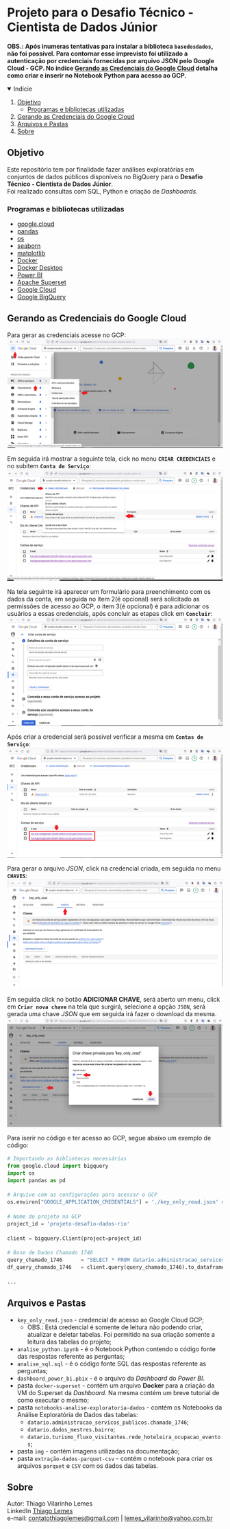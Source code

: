 # Projeto para o Desafio Técnico - Cientista de Dados Júnior

<b>OBS.: Após inumeras tentativas para instalar a biblioteca `basedosdados`, não foi possível. 
Para contornar esse imprevisto foi utilizado a autenticação por credenciais fornecidas por arquivo JSON pelo Google Cloud - GCP. No indíce <a href="#gerando-as-credenciais-do-google-cloud">Gerando as Credenciais do Google Cloud</a> detalha como criar e inserir no Notebook Python para acesso ao GCP.</b>

<!-- TABLE OF CONTENTS -->
<details open="open">
  <summary>Indície</summary>
  <ol>
    <li>
      <a href="#objetivo">Objetivo</a>
      <ul>
        <li><a href="#programas-e-bibliotecas-utilizadas">Programas e bibliotecas utilizadas</a></li>
      </ul>
    </li>
    <li>
      <a href="#gerando-as-credenciais-do-google-cloud">Gerando as Credenciais do Google Cloud</a>
    </li>
    <li>
      <a href="#arquivos-e-pastas">Arquivos e Pastas</a>
    </li>
    <li>
      <a href="#sobre">Sobre</a>
    </li>
  </ol>
</details>

<!-- objetivo -->
## Objetivo

<p>Este repositório tem por finalidade fazer análises exploratórias em conjuntos de dados públicos disponíveis no BigQuery para o <b>Desafio Técnico - Cientista de Dados Júnior</b>.</br>
Foi realizado consultas com SQL, Python e criação de <i>Dashboards</i>.

<!-- programas-e-bibliotecas -->
### Programas e bibliotecas utilizadas

  * [google.cloud](https://cloud.google.com/python/docs/reference?hl=pt-br)
  * [pandas](https://pandas.pydata.org/)
  * [os](https://www.w3schools.com/python/module_os.asp)
  * [seaborn](https://seaborn.pydata.org/)
  * [matplotlib](https://matplotlib.org/)
  * [Docker](https://www.docker.com/)
  * [Docker Desktop](https://www.docker.com/products/docker-desktop/)
  * [Power BI](https://powerbi.microsoft.com/pt-br/landing/free-account/?ef_id=_k_CjwKCAiAlcyuBhBnEiwAOGZ2S-k76RCXAYzzEqjiEgV_YZV48Jq3MUpNIPobr1GC5PSdxyCXfY4LBRoC1DgQAvD_BwE_k_&OCID=AIDcmmk4cy2ahx_SEM__k_CjwKCAiAlcyuBhBnEiwAOGZ2S-k76RCXAYzzEqjiEgV_YZV48Jq3MUpNIPobr1GC5PSdxyCXfY4LBRoC1DgQAvD_BwE_k_&gad_source=1&gclid=CjwKCAiAlcyuBhBnEiwAOGZ2S-k76RCXAYzzEqjiEgV_YZV48Jq3MUpNIPobr1GC5PSdxyCXfY4LBRoC1DgQAvD_BwE)
  * [Apache Superset](https://superset.apache.org/)
  * [Google Cloud](https://cloud.google.com)
  * [Google BigQuery](https://cloud.google.com/bigquery/)
  
  <!-- Para gerar as credenciais de acesso no GCP -->
## Gerando as Credenciais do Google Cloud

Para gerar as credenciais acesse no GCP:
<img src="./img/key_json_01.png">

Em seguida irá mostrar a seguinte tela, cick no menu <b>`CRIAR CREDENCIAIS`</b> e no subitem <b>`Conta de Serviço`</b>:
<img src="./img/key_json_03.png">

Na tela seguinte irá aparecer um formulário para preenchimento com os dados da conta, em seguida no item 2(é opcional) será solicitado as permissões de acesso ao GCP, o item 3(é opcional) é para adicionar os usuários a essas credenciais, após concluir as etapas click em <b>`Concluir`</b>:
<img src="./img/key_json_04.png">

Após criar a credencial será possível verificar a mesma em <b>`Contas de Serviço`</b>:
<img src="./img/key_json_05.png">

Para gerar o arquivo <i>JSON</i>, click na credencial criada, em seguida no menu <b>`CHAVES`</b>:
<img src="./img/key_json_06.png">

Em seguida click no botão <b>ADICIONAR CHAVE</b>, será aberto um menu, click em <b>`Criar nova chave`</b> na tela que surgirá, selecione a opção `JSON`, será  gerada uma chave <i>JSON</i> que em seguida irá fazer o download da mesma. 
<img src="./img/key_json_07.png">

Para iserir no código e ter acesso ao GCP, segue abaixo um exemplo de código:

```python
# Importando as bibliotecas necessárias
from google.cloud import bigquery
import os
import pandas as pd

# Arquivo com as configurações para acessar o GCP
os.environ["GOOGLE_APPLICATION_CREDENTIALS"] = './key_only_read.json' # key_only_read.json é a credencial gerada pelo GCP que está localizada na raiz do projeto

# Nome do projeto no GCP
project_id = 'projeto-desafio-dados-rio'

client = bigquery.Client(project=project_id)

# Base de Dados Chamado 1746
query_chamado_1746      = "SELECT * FROM datario.administracao_servicos_publicos.chamado_1746 LIMIT 50000;"
df_query_chamado_1746   = client.query(query_chamado_1746).to_dataframe()

...
```

<!-- arquivos-e-pastas -->
## Arquivos e Pastas

  * `key_only_read.json` - credencial de acesso ao Google Cloud GCP;
    - OBS.: Está credencial é somente de leitura não podendo criar, atualizar e deletar tabelas. Foi permitido na sua criação somente a leitura das tabelas do projeto;
  * `analise_python.ipynb` - é o Notebook Python contendo o código fonte das respostas referente as perguntas;
  * `analise_sql.sql` - é o código fonte SQL das respostas referente as perguntas;
  * `dashboard_power_bi.pbix` - é o arquivo da <i>Dashboard</i> do <i>Power BI</i>.
  * pasta `docker-superset` - contém um arquivo <b>Docker</b> para a criação da VM do Superset da <i>Dashboard</i>. Na mesma contém um breve tutorial de como executar o mesmo;
  * pasta `notebooks-analise-exploratoria-dados` - contém os Notebooks da Análise Exploratória de Dados das tabelas:
    - `datario.administracao_servicos_publicos.chamado_1746`;
    - `datario.dados_mestres.bairro`;
    - `datario.turismo_fluxo_visitantes.rede_hoteleira_ocupacao_eventos`;
  * pasta `img` - contém imagens utilizadas na documentação;
  * pasta `extração-dados-parquet-csv` - contém o notebook para criar os arquivos `parquet` e `CSV` com os dados das tabelas. 

  <!-- sobre -->
## Sobre

Autor: Thiago Vilarinho Lemes <br>
LinkedIn <a href="https://www.linkedin.com/in/thiago-v-lemes-b1232727">Thiago Lemes</a><br>
e-mail: contatothiagolemes@gmail.com | lemes_vilarinho@yahoo.com.br
